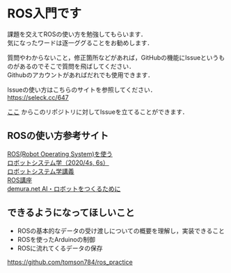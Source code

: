 # ROS入門です

課題を交えてROSの使い方を勉強してもらいます．  
気になったワードは逐一ググることをお勧めします．

質問やわからないこと，修正箇所などがあれば，GitHubの機能にIssueというものがあるのでそこで質問を飛ばしてください．  
Githubのアカウントがあればだれでも使用できます．

Issueの使い方はこちらのサイトを参照してください．  
https://seleck.cc/647

[ここ](https://github.com/tomson784/ros_practice/issues)
からこのリポジトリに対してIssueを立てることができます．

## ROSの使い方参考サイト
[ROS(Robot Operating System)を使う](http://forestofazumino.web.fc2.com/ros/ros_top.html)  
[ロボットシステム学（2020/4s, 6s）](https://lab.ueda.tech/?page=robosys_2020)  
[ロボットシステム学講義](https://www.youtube.com/playlist?list=PLbUh9y6MXvjdIB5A9uhrZVrhAaXc61Pzz)  
[ROS講座](https://qiita.com/srs/items/5f44440afea0eb616b4a)  
[demura.net AI・ロボットをつくるために](https://demura.net/)  

## **できるようになってほしいこと**
- ROSの基本的なデータの受け渡しについての概要を理解し，実装できること
- ROSを使ったArduinoの制御
- ROSに流れてくるデータの保存

https://github.com/tomson784/ros_practice  